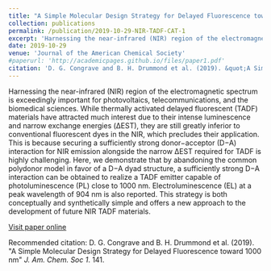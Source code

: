 ```yaml
---
title: "A Simple Molecular Design Strategy for Delayed Fluorescence toward 1000 nm"
collection: publications
permalink: /publication/2019-10-29-NIR-TADF-CAT-1
excerpt: 'Harnessing the near-infrared (NIR) region of the electromagnetic spectrum is exceedingly important for photovoltaics, telecommunications, and the biomedical sciences. While thermally activated delayed fluorescent (TADF) materials have attracted much interest due to their intense luminescence and narrow exchange energies, they are still greatly inferior to conventional fluorescent dyes in the NIR, which precludes their application. This is because securing a sufficiently strong donor−acceptor interaction for NIR emission alongside the narrow exchange energy required for TADF is highly challenging. Here, we demonstrate that by abandoning the common polydonor model in favor of a donor−acceptor dyad structure, a sufficiently strong donor−acceptor interaction can be obtained to realize a TADF emitter capable of photoluminescence close to 1000 nm. Electroluminescence at a peak wavelength of 904 nm is also reported. This strategy is both conceptually and synthetically simple and offers a new approach to the development of future NIR TADF materials.'
date: 2019-10-29
venue: 'Journal of the American Chemical Society'
#paperurl: 'http://academicpages.github.io/files/paper1.pdf'
citation: 'D. G. Congrave and B. H. Drummond et al. (2019). &quot;A Simple Molecular Design Strategy for Delayed Fluorescence toward 1000 nm.&quot; <i>J. Am. Chem. Soc 1</i>. 141.'
---
```

Harnessing the near-infrared (NIR) region of the electromagnetic spectrum is exceedingly important for photovoltaics, telecommunications, and the biomedical sciences. While thermally activated delayed fluorescent (TADF) materials have attracted much interest due to their intense luminescence and narrow exchange energies (ΔEST), they are still greatly inferior to conventional fluorescent dyes in the NIR, which precludes their application. This is because securing a sufficiently strong donor−acceptor (D−A) interaction for NIR emission alongside the narrow ΔEST required for TADF is highly challenging. Here, we demonstrate that by abandoning the common polydonor model in favor of a D−A dyad structure, a sufficiently strong D−A interaction can be obtained to realize a TADF emitter capable of photoluminescence (PL) close to 1000 nm. Electroluminescence (EL) at a peak wavelength of 904 nm is also reported. This strategy is both conceptually and synthetically simple and offers a new approach to the development of future NIR TADF materials.

[Visit paper online](https://pubs.acs.org/doi/10.1021/jacs.9b09323)

Recommended citation: D. G. Congrave and B. H. Drummond et al. (2019). "A Simple Molecular Design Strategy for Delayed Fluorescence toward 1000 nm" <i>J. Am. Chem. Soc 1</i>. 141.
